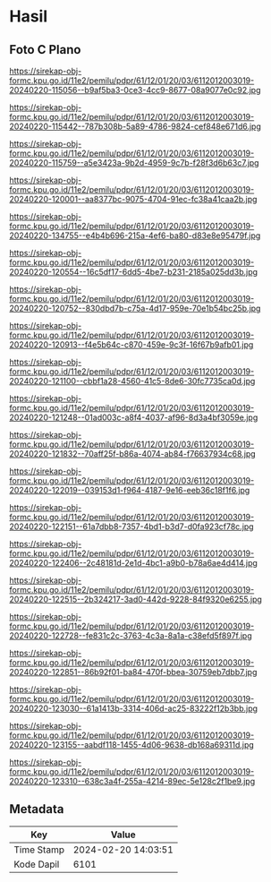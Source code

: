 # Hasil

## Foto C Plano

https://sirekap-obj-formc.kpu.go.id/11e2/pemilu/pdpr/61/12/01/20/03/6112012003019-20240220-115056--b9af5ba3-0ce3-4cc9-8677-08a9077e0c92.jpg

https://sirekap-obj-formc.kpu.go.id/11e2/pemilu/pdpr/61/12/01/20/03/6112012003019-20240220-115442--787b308b-5a89-4786-9824-cef848e671d6.jpg

https://sirekap-obj-formc.kpu.go.id/11e2/pemilu/pdpr/61/12/01/20/03/6112012003019-20240220-115759--a5e3423a-9b2d-4959-9c7b-f28f3d6b63c7.jpg

https://sirekap-obj-formc.kpu.go.id/11e2/pemilu/pdpr/61/12/01/20/03/6112012003019-20240220-120001--aa8377bc-9075-4704-91ec-fc38a41caa2b.jpg

https://sirekap-obj-formc.kpu.go.id/11e2/pemilu/pdpr/61/12/01/20/03/6112012003019-20240220-134755--e4b4b696-215a-4ef6-ba80-d83e8e95479f.jpg

https://sirekap-obj-formc.kpu.go.id/11e2/pemilu/pdpr/61/12/01/20/03/6112012003019-20240220-120554--16c5df17-6dd5-4be7-b231-2185a025dd3b.jpg

https://sirekap-obj-formc.kpu.go.id/11e2/pemilu/pdpr/61/12/01/20/03/6112012003019-20240220-120752--830dbd7b-c75a-4d17-959e-70e1b54bc25b.jpg

https://sirekap-obj-formc.kpu.go.id/11e2/pemilu/pdpr/61/12/01/20/03/6112012003019-20240220-120913--f4e5b64c-c870-459e-9c3f-16f67b9afb01.jpg

https://sirekap-obj-formc.kpu.go.id/11e2/pemilu/pdpr/61/12/01/20/03/6112012003019-20240220-121100--cbbf1a28-4560-41c5-8de6-30fc7735ca0d.jpg

https://sirekap-obj-formc.kpu.go.id/11e2/pemilu/pdpr/61/12/01/20/03/6112012003019-20240220-121248--01ad003c-a8f4-4037-af96-8d3a4bf3059e.jpg

https://sirekap-obj-formc.kpu.go.id/11e2/pemilu/pdpr/61/12/01/20/03/6112012003019-20240220-121832--70aff25f-b86a-4074-ab84-f76637934c68.jpg

https://sirekap-obj-formc.kpu.go.id/11e2/pemilu/pdpr/61/12/01/20/03/6112012003019-20240220-122019--039153d1-f964-4187-9e16-eeb36c18f1f6.jpg

https://sirekap-obj-formc.kpu.go.id/11e2/pemilu/pdpr/61/12/01/20/03/6112012003019-20240220-122151--61a7dbb8-7357-4bd1-b3d7-d0fa923cf78c.jpg

https://sirekap-obj-formc.kpu.go.id/11e2/pemilu/pdpr/61/12/01/20/03/6112012003019-20240220-122406--2c48181d-2e1d-4bc1-a9b0-b78a6ae4d414.jpg

https://sirekap-obj-formc.kpu.go.id/11e2/pemilu/pdpr/61/12/01/20/03/6112012003019-20240220-122515--2b324217-3ad0-442d-9228-84f9320e6255.jpg

https://sirekap-obj-formc.kpu.go.id/11e2/pemilu/pdpr/61/12/01/20/03/6112012003019-20240220-122728--fe831c2c-3763-4c3a-8a1a-c38efd5f897f.jpg

https://sirekap-obj-formc.kpu.go.id/11e2/pemilu/pdpr/61/12/01/20/03/6112012003019-20240220-122851--86b92f01-ba84-470f-bbea-30759eb7dbb7.jpg

https://sirekap-obj-formc.kpu.go.id/11e2/pemilu/pdpr/61/12/01/20/03/6112012003019-20240220-123030--61a1413b-3314-406d-ac25-83222f12b3bb.jpg

https://sirekap-obj-formc.kpu.go.id/11e2/pemilu/pdpr/61/12/01/20/03/6112012003019-20240220-123155--aabdf118-1455-4d06-9638-db168a69311d.jpg

https://sirekap-obj-formc.kpu.go.id/11e2/pemilu/pdpr/61/12/01/20/03/6112012003019-20240220-123310--638c3a4f-255a-4214-89ec-5e128c2f1be9.jpg


## Metadata

| Key        | Value               |
| ---------- | ------------------- |
| Time Stamp | 2024-02-20 14:03:51 |
| Kode Dapil | 6101                |



